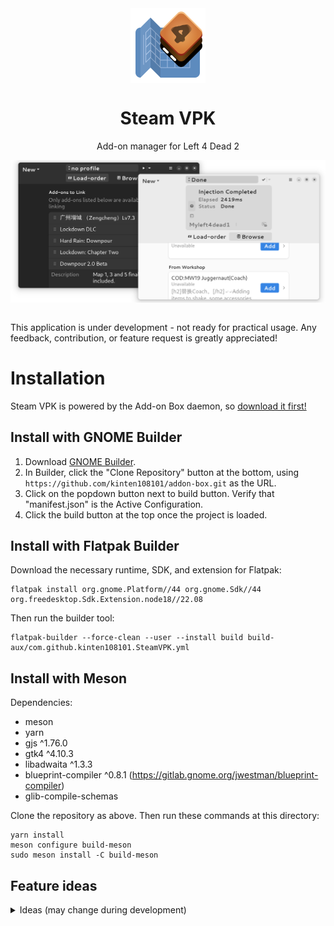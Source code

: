 <div align="center">
<img style="vertical-align: middle;" src="data/resources/logo/com.github.kinten108101.SteamVPK.svg" alt="Project's logo" width="120" height="120" align="center" />
<br />
<h1>Steam VPK</h1>
<p></p>Add-on manager for Left 4 Dead 2<br /></p>
</div>
<div align="center">
<img style="vertical-align: middle;" src="data/resources/screenshots/windows-v1.png" alt="Preview" />
</div>
<br />

This application is under development - not ready for practical usage. Any feedback, contribution, or feature request is greatly appreciated!

# Installation

Steam VPK is powered by the Add-on Box daemon, so [download it first!](https://github.com/kinten108101/steam-vpk-server)

## Install with GNOME Builder

1. Download [GNOME Builder](https://flathub.org/apps/details/org.gnome.Builder).
2. In Builder, click the "Clone Repository" button at the bottom, using `https://github.com/kinten108101/addon-box.git` as the URL.
3. Click on the popdown button next to build button. Verify that "manifest.json" is the Active Configuration.
3. Click the build button at the top once the project is loaded.

## Install with Flatpak Builder

Download the necessary runtime, SDK, and extension for Flatpak:

```shell
flatpak install org.gnome.Platform//44 org.gnome.Sdk//44 org.freedesktop.Sdk.Extension.node18//22.08
```

Then run the builder tool:

```shell
flatpak-builder --force-clean --user --install build build-aux/com.github.kinten108101.SteamVPK.yml
```

## Install with Meson

Dependencies:

- meson
- yarn
- gjs ^1.76.0
- gtk4 ^4.10.3
- libadwaita ^1.3.3
- blueprint-compiler ^0.8.1 (https://gitlab.gnome.org/jwestman/blueprint-compiler)
- glib-compile-schemas

Clone the repository as above. Then run these commands at this directory:

```shell
yarn install
meson configure build-meson
sudo meson install -C build-meson
```
## Feature ideas
<details>
  <summary>Ideas (may change during development)</summary>
  
- Add-ons
	- [x] View add-ons
	- [ ] Create empty add-on
	- [ ] Delete add-on
	- [ ] Detect existing add-on
	- [ ] Download from Workshop
	- [ ] Download from Gamemaps
	- [x] View add-on details
	- [ ] Modify add-on details
	- [ ] Use multiple archives per add-on
	- [ ] Search add-ons
- Load order
	- [x] View loadorder
	- [ ] Add, remove add-on entry
	- [ ] Move add-on entry
	- [ ] Drag n drop add-on entry
	- [ ] Add, remove, move n drag separator entry
	- [ ] Randomized add-on list
	- [ ] Search add-on entry
	- [ ] Detect conflicts between add-on entries
	- [ ] Detect conflicts against external add-ons
- Injection
	- [x] Install add-ons as symlinks
	- [ ] Modify in-game add-on details
- Profiles
	- [ ] View profiles
	- [ ] Create, delete profile
	- [ ] Import, export add-on list
	- [ ] Modify profile details
- Archives
	- [ ] Add archive
	- [ ] Delete archive
	- [ ] Move n drag archive entry in add-on
	- [ ] Archive installation wizard when steam id is found
- (Linux) Patcher
	- [ ] No background music patch
	- [ ] Unchanging background clip patch
	- [ ] Chinese characters patch

</details>
